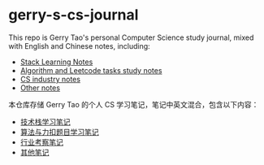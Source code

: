 # gerry-s-cs-journal

This repo is Gerry Tao's personal Computer Science study journal, mixed with English and Chinese notes, including:
- [Stack Learning Notes](./stack-learning-notes/README.md)
- [Algorithm and Leetcode tasks study notes](./algorithm-leetcode-notes/README.md)
- [CS industry notes](./industry-notes/README.md)
- [Other notes](./other-notes/README.md)

本仓库存储 Gerry Tao 的个人 CS 学习笔记，笔记中英文混合，包含以下内容：
- [技术栈学习笔记](./stack-learning-notes/README.md)
- [算法与力扣题目学习笔记](./algorithm-leetcode-notes/README.md)
- [行业考察笔记](./industry-notes/README.md)
- [其他笔记](./other-notes/README.md)